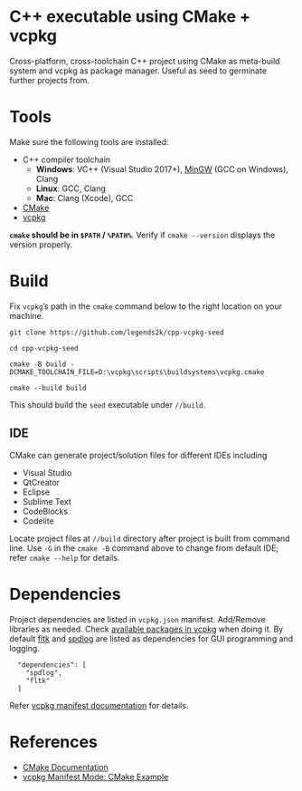 # C++ executable using CMake + vcpkg

Cross-platform, cross-toolchain C++ project using CMake as meta-build system and
vcpkg as package manager.  Useful as seed to germinate further projects from.

# Tools

Make sure the following tools are installed:

* C++ compiler toolchain
  - **Windows**: VC++ (Visual Studio 2017+), [MinGW][] (GCC on Windows), Clang
  - **Linux**: GCC, Clang
  - **Mac**: Clang (Xcode), GCC
* [CMake][]
* [vcpkg][]

**`cmake` should be in `$PATH` / `%PATH%`**.  Verify if `cmake --version`
displays the version properly.

# Build

Fix `vcpkg`’s path in the `cmake` command below to the right location
on your machine.

``` shell
git clone https://github.com/legends2k/cpp-vcpkg-seed

cd cpp-vcpkg-seed

cmake -B build -DCMAKE_TOOLCHAIN_FILE=D:\vcpkg\scripts\buildsystems\vcpkg.cmake

cmake --build build
```

This should build the `seed` executable under `//build`.

## IDE

CMake can generate project/solution files for different IDEs including

* Visual Studio
* QtCreator
* Eclipse
* Sublime Text
* CodeBlocks
* Codelite

Locate project files at `//build` directory after project is built from command
line.  Use `-G` in the `cmake -B` command above to change from default IDE;
refer `cmake --help` for details.

# Dependencies

Project dependencies are listed in `vcpkg.json` manifest.  Add/Remove libraries
as needed. Check [available packages in vcpkg][packages] when doing it.  By
default [fltk][] and [spdlog][] are listed as dependencies for GUI programming
and logging.

``` shell
  "dependencies": [
    "spdlog",
    "fltk"
  ]
```

Refer [vcpkg manifest documentation][] for details.


# References

* [CMake Documentation][cmake-doc]
* [vcpkg Manifest Mode: CMake Example][vcpkg cmake example]


[CMake]: https://cmake.org/
[vcpkg]: https://vcpkg.io/en/getting-started.html
[mingw]: https://sourceforge.net/projects/mingw-w64/files/mingw-w64/mingw-w64-release/
[fltk]: https://www.fltk.org/
[spdlog]: https://github.com/gabime/spdlog
[vcpkg manifest documentation]: https://vcpkg.io/en/docs/users/manifests.html
[vcpkg cmake example]: https://vcpkg.io/en/docs/examples/manifest-mode-cmake.html
[cmake-doc]: https://cmake.org/cmake/help/latest/index.html
[packages]: https://vcpkg.io/en/packages.html
